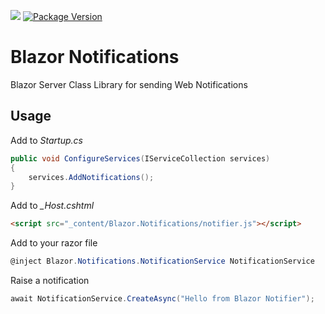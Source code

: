![](https://github.com/moonolgerd/Blazor.Notifications/workflows/.NET%20Core/badge.svg)
[![Package Version](https://img.shields.io/nuget/v/BlazorNotifications.svg)](https://www.nuget.org/packages/BlazorNotifications/)

# Blazor Notifications

Blazor Server Class Library for sending Web Notifications

## Usage

Add to *Startup.cs*

```c#
public void ConfigureServices(IServiceCollection services)
{
    services.AddNotifications();
}
```

Add to *_Host.cshtml*

```html
<script src="_content/Blazor.Notifications/notifier.js"></script>
```

Add to your razor file

```c#
@inject Blazor.Notifications.NotificationService NotificationService
```

Raise a notification

```c#
await NotificationService.CreateAsync("Hello from Blazor Notifier");
```
